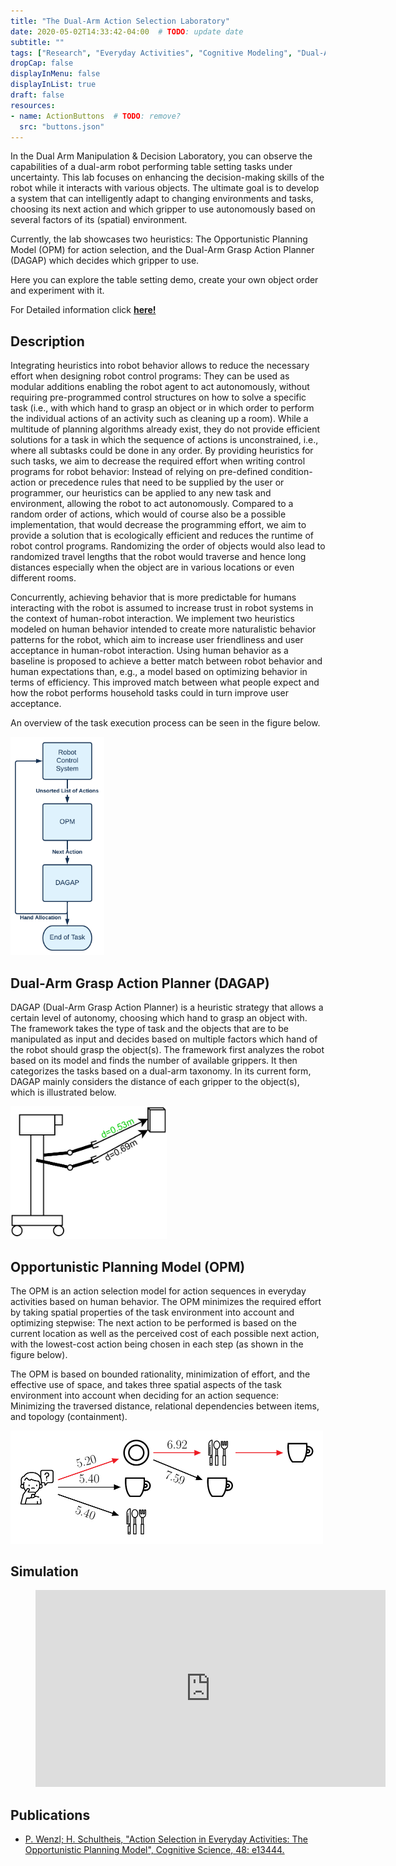 ```yaml
---
title: "The Dual-Arm Action Selection Laboratory"
date: 2020-05-02T14:33:42-04:00  # TODO: update date
subtitle: ""
tags: ["Research", "Everyday Activities", "Cognitive Modeling", "Dual-Arm Manipulation", "Action Selection"]  # TODO: update tags
dropCap: false
displayInMenu: false
displayInList: true
draft: false
resources:
- name: ActionButtons  # TODO: remove?
  src: "buttons.json"
---
```


In the Dual Arm Manipulation & Decision Laboratory, you can observe the capabilities of a dual-arm robot performing table setting tasks under uncertainty.
This lab focuses on enhancing the decision-making skills of the robot while it interacts with various objects.
The ultimate goal is to develop a system that can intelligently adapt to changing environments and tasks, choosing its next action and which gripper to use autonomously based on several factors of its (spatial) environment. 

Currently, the lab showcases two heuristics: The Opportunistic Planning Model (OPM) for action selection, and the Dual-Arm Grasp Action Planner (DAGAP) which decides which gripper to use.

Here you can explore the table setting demo, create your own object order and experiment with it.

<div class="hidde-after-preview">
  For Detailed information click
  <a class="btn btn-success" target="_blank" href="the-dual-arm-action-selection-laboratory"><b>here!</b></a>
</div>

<!--more-->

<!-- <div class="main-well-flex-container" style="margin:20px;align-items: center;">

  <div style="flex:30%;">
      <img src="profile_picture.png" style="clip-path: circle(35%);">
  </div>

  <div style="flex:70%;">
    <h3>Replace with Name</h3>
    Tel:     +49 XXXXXXXXXX <br>
    Fax:     +49 XXXXXXXXXX <br>
    Mail:    <a href="mailto:XXXXXXX@cs.uni-bremen.de">XXXXXX@cs.uni-bremen.de</a> <br>
    <a style="color:red" href="https://ai.uni-bremen.de/team/XXXXXXXXX">
      <span style="font-size: 15px;">Profile</span>
    </a>
  </div>

</div> -->

Description
---
Integrating heuristics into robot behavior allows to reduce the necessary effort when designing robot control programs: They can be used as modular additions enabling the robot agent to act autonomously, without requiring pre-programmed control structures on how to solve a specific task (i.e., with which hand to grasp an object or in which order to perform the individual actions of an activity such as cleaning up a room).
While a multitude of planning algorithms already exist, they do not provide efficient solutions for a task in which the sequence of actions is unconstrained, i.e., where all subtasks could be done in any order. By providing heuristics for such tasks, we aim to decrease the required effort when writing control programs for robot behavior: Instead of relying on pre-defined condition-action or precedence rules that need to be supplied by the user or programmer, our heuristics can be applied to any new task and environment, allowing the robot to act autonomously. Compared to a random order of actions, which would of course also be a possible implementation, that would decrease the programming effort, we aim to provide a solution that is ecologically efficient and reduces the runtime of robot control programs. Randomizing the order of objects would also lead to randomized travel lengths that the robot would traverse and hence long distances especially when the object are in various locations or even different rooms.

Concurrently, achieving behavior that is more predictable for humans interacting with the robot is assumed to increase trust in robot systems in the context of human-robot interaction. We implement two heuristics modeled on human behavior intended to create more naturalistic behavior patterns for the robot, which aim to increase user friendliness and user acceptance in human-robot interaction. Using human behavior as a baseline is proposed to achieve a better match between robot behavior and human expectations than, e.g., a model based on optimizing behavior in terms of efficiency. This improved match between what people expect and how the robot performs household tasks could in turn improve user acceptance.

An overview of the task execution process can be seen in the figure below.

<img src="img/flowchart.png" alt="Task Execution Flowchart" width="150" />

Dual-Arm Grasp Action Planner (DAGAP)
---
DAGAP (Dual-Arm Grasp Action Planner) is a heuristic strategy that allows a certain level of autonomy, choosing which hand to grasp an object with.
The framework takes the type of task and the objects that are to be manipulated as input and decides based on multiple factors which hand of the robot should grasp the object(s).
The framework first analyzes the robot based on its model and finds the number of available grippers.
It then categorizes the tasks based on a dual-arm taxonomy.
In its current form, DAGAP mainly considers the distance of each gripper to the object(s), which is illustrated below.

<img src="img/dagap-algorithm.png" alt="DAGAP Model" width="250" />

Opportunistic Planning Model (OPM)
---
The OPM is an action selection model for action sequences in everyday activities based on human behavior. The OPM minimizes the required effort by taking spatial properties of the task environment into account and optimizing stepwise: The next action to be performed is based on the current location as well as the perceived cost of each possible next action, with the lowest-cost action being chosen in each step (as shown in the figure below).

The OPM is based on bounded rationality, minimization of effort, and the effective use of space, and takes three spatial aspects of the task environment into account when deciding for an action sequence: Minimizing the traversed distance, relational dependencies between items, and topology (containment).

<img src="img/example_model_visual.png" alt="OPM Example Model" width="500" />

Simulation
---

<figure class="video_container">
    <iframe width="560" height="315" src="https://www.youtube.com/embed/NXUWJXekih4?si=quAW9Y5WikVnZofR" title="YouTube video player" frameborder="0" allow="accelerometer; autoplay; clipboard-write; encrypted-media; gyroscope; picture-in-picture; web-share" referrerpolicy="strict-origin-when-cross-origin" allowfullscreen></iframe>
</figure>


Publications
---
- [P. Wenzl; H. Schultheis, "Action Selection in Everyday Activities: The Opportunistic Planning Model", Cognitive Science, 48: e13444.](https://onlinelibrary.wiley.com/doi/10.1111/cogs.13444)